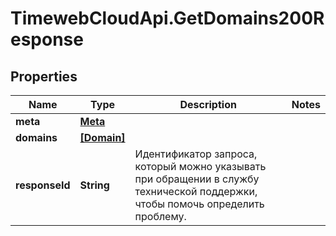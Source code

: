 # TimewebCloudApi.GetDomains200Response

## Properties

Name | Type | Description | Notes
------------ | ------------- | ------------- | -------------
**meta** | [**Meta**](Meta.md) |  | 
**domains** | [**[Domain]**](Domain.md) |  | 
**responseId** | **String** | Идентификатор запроса, который можно указывать при обращении в службу технической поддержки, чтобы помочь определить проблему. | 


